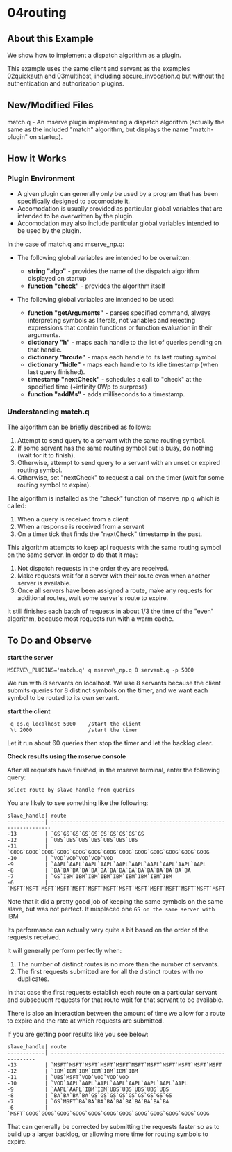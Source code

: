# 04routing

## About this Example

We show how to implement a dispatch algorithm as a plugin.

This example uses the same client and servant as the examples 02quickauth and 03multihost,
including secure\_invocation.q but without the authentication and authorization plugins.

## New/Modified Files

match.q - An mserve plugin implementing a dispatch algorithm (actually the same as the included "match" algorithm,
but displays the name "match-plugin" on startup).

## How it Works

### Plugin Environment

 - A given plugin can generally only be used by a program that has been specifically designed to accomodate it.
 - Accomodation is usually provided as particular global variables that are intended to be overwritten by the plugin.
 - Accomodation may also include particular global variables intended to be used by the plugin.

In the case of match.q and mserve\_np.q:

 - The following global variables are intended to be overwitten:
   - **string "algo"**     - provides the name of the dispatch algorithm displayed on startup
   - **function "check"**  - provides the algorithm itself

 - The following global variables are intended to be used:
   - **function "getArguments"** - parses specified command, always interpreting symbols as literals, not variables
     and rejecting expressions that contain functions or function evaluation in their arguments.
   - **dictionary "h"**        - maps each handle to the list of queries pending on that handle.
   - **dictionary "hroute"**   - maps each handle to its last routing symbol.
   - **dictionary "hidle"**    - maps each handle to its idle timestamp (when last query finished).
   - **timestamp "nextCheck"** - schedules a call to "check" at the specified time (+infinity 0Wp to surpress)
   - **function "addMs"**      - adds milliseconds to a timestamp.

### Understanding match.q

The algorithm can be briefly described as follows:
1. Attempt to send query to a servant with the same routing symbol. 
2. If some servant has the same routing symbol but is busy, do nothing (wait for it to finish).
3. Otherwise, attempt to send query to a servant with an unset or expired routing symbol.
4. Otherwise, set "nextCheck" to request a call on the timer (wait for some routing symbol to expire).

The algorithm is installed as the "check" function of mserve\_np.q which is called:
1. When a query is received from a client
2. When a response is received from a servant
3. On a timer tick that finds the "nextCheck" timestamp in the past.

This algorithm attempts to keep api requests with the same routing symbol on the same server.
In order to do that it may:
1. Not dispatch requests in the order they are received.
2. Make requests wait for a server with their route even when another server is available.
3. Once all servers have been assigned a route, make any requests for additional routes,
   wait some server's route to expire.

It still finishes each batch of requests in about 1/3 the time of the "even" algorithm,
because most requests run with a warm cache.

## To Do and Observe

**start the server**

```
MSERVE\_PLUGINS='match.q' q mserve\_np.q 8 servant.q -p 5000
```

We run with 8 servants on localhost. 
We use 8 servants because the client submits queries for 8 distinct symbols on the timer,
and we want each symbol to be routed to its own servant.

**start the client**

```
 q qs.q localhost 5000    /start the client
 \t 2000                  /start the timer
```

Let it run about 60 queries then stop the timer and let the backlog clear.

**Check results using the mserve console**

After all requests have finished, in the mserve terminal, enter the following query:

```
select route by slave_handle from queries
```

You are likely to see something like the following:

```
slave_handle| route                                                                 
------------| ----------------------------------------------------------------------
-13         | `GS`GS`GS`GS`GS`GS`GS`GS`GS`GS                                        
-12         | `UBS`UBS`UBS`UBS`UBS`UBS`UBS                                          
-11         | `GOOG`GOOG`GOOG`GOOG`GOOG`GOOG`GOOG`GOOG`GOOG`GOOG`GOOG`GOOG`GOOG     
-10         | `VOD`VOD`VOD`VOD`VOD                                                  
-9          | `AAPL`AAPL`AAPL`AAPL`AAPL`AAPL`AAPL`AAPL`AAPL`AAPL                    
-8          | `BA`BA`BA`BA`BA`BA`BA`BA`BA`BA`BA`BA`BA`BA`BA                         
-7          | `GS`IBM`IBM`IBM`IBM`IBM`IBM`IBM`IBM`IBM                               
-6          | `MSFT`MSFT`MSFT`MSFT`MSFT`MSFT`MSFT`MSFT`MSFT`MSFT`MSFT`MSFT`MSFT`MSFT
```

Note that it did a pretty good job of keeping the same symbols on the same slave, but was not perfect.
It misplaced one `GS on the same server with `IBM

Its performance can actually vary quite a bit based on the order of the requests received.

It will generally perform perfectly when:
1. The number of distinct routes is no more than the number of servants.
2. The first requests submitted are for all the distinct routes with no duplicates.

In that case the first requests establish each route on a particular servant and subsequent
requests for that route wait for that servant to be available.

There is also an interaction between the amount of time we allow for a route to expire
and the rate at which requests are submitted.

If you are getting poor results like you see below:

```
slave_handle| route                                                            
------------| -----------------------------------------------------------------
-13         | `MSFT`MSFT`MSFT`MSFT`MSFT`MSFT`MSFT`MSFT`MSFT`MSFT`MSFT          
-12         | `IBM`IBM`IBM`IBM`IBM`IBM`IBM                                     
-11         | `UBS`MSFT`VOD`VOD`VOD`VOD                                        
-10         | `VOD`AAPL`AAPL`AAPL`AAPL`AAPL`AAPL`AAPL`AAPL                     
-9          | `AAPL`AAPL`IBM`IBM`UBS`UBS`UBS`UBS`UBS                           
-8          | `BA`BA`BA`BA`GS`GS`GS`GS`GS`GS`GS`GS`GS                          
-7          | `GS`MSFT`BA`BA`BA`BA`BA`BA`BA`BA`BA`BA                           
-6          | `MSFT`GOOG`GOOG`GOOG`GOOG`GOOG`GOOG`GOOG`GOOG`GOOG`GOOG`GOOG`GOOG
```

That can generally be corrected by submitting the requests faster so as to build up
a larger backlog, or allowing more time for routing symbols to expire.




